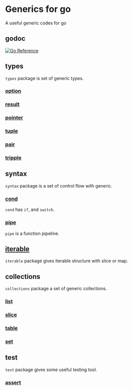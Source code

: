 # Generics for go

A useful generic codes for go

## godoc

[![Go Reference](https://pkg.go.dev/badge/github.com/snowmerak/generics-for-go/v2.svg)](https://pkg.go.dev/github.com/snowmerak/generics-for-go/v2)

## types

`types` package is set of generic types.

### [option](https://pkg.go.dev/github.com/snowmerak/generics-for-go/v2/types/option)

### [result](https://pkg.go.dev/github.com/snowmerak/generics-for-go/v2/types/result)

### [pointer](https://pkg.go.dev/github.com/snowmerak/generics-for-go/v2/types/pointer)

### [tuple](https://pkg.go.dev/github.com/snowmerak/generics-for-go/v2/types/tuple)

### [pair](https://pkg.go.dev/github.com/snowmerak/generics-for-go/v2/types/tuple/pair)

### [tripple](https://pkg.go.dev/github.com/snowmerak/generics-for-go/v2/types/tuple/tripple)

## syntax

`syntax` package is a set of control flow with generic.

### [cond](https://pkg.go.dev/github.com/snowmerak/generics-for-go/v2/syntax/cond) 

`cond` has `if`, and `switch`.

### [pipe](https://pkg.go.dev/github.com/snowmerak/generics-for-go/v2/syntax/pipe) 

`pipe` is a function pipeline.

## [iterable](https://pkg.go.dev/github.com/snowmerak/generics-for-go/v2/iterable)

`iterable` package gives iterable structure with slice or map.

## collections

`collections` package a set of generic collections.

### [list](https://pkg.go.dev/github.com/snowmerak/generics-for-go/v2/collections/list)

### [slice](https://pkg.go.dev/github.com/snowmerak/generics-for-go/v2/collections/slice)

### [table](https://pkg.go.dev/github.com/snowmerak/generics-for-go/v2/collections/table)

### [set](https://pkg.go.dev/github.com/snowmerak/generics-for-go/v2/collections/set)

## test

`test` package gives some useful testing tool.

### [assert](https://pkg.go.dev/github.com/snowmerak/generics-for-go/v2/test/assert)
